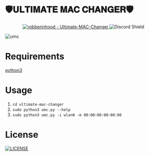 # 🛡𝐔𝐋𝐓𝐈𝐌𝐀𝐓𝐄 𝐌𝐀𝐂 𝐂𝐇𝐀𝐍𝐆𝐄𝐑🛡

<div align="center">
<a href="https://github.com/robberinhood/Ultimate-MAC-Changer" title="Go to GitHub repo">
  <img src="https://img.shields.io/static/v1?label=robberinhood&message=Ultimate-MAC-Changer&color=purple&logo=github" alt="robberinhood - Ultimate-MAC-Changer">
</a>
  <a href="https://discord.gg/VQUvAVpJPr" style="text-decoration: none;">
  <img src="https://discord.com/api/guilds/1336059889524670534/widget.png?style=shield" alt="Discord Shield"/>
</div>

![umc](https://github.com/user-attachments/assets/fb1865cd-4f4d-4607-a90e-dee44d5e19d5)

# Requirements
[python3](https://www.python.org/downloads/)

# Usage
1. `cd ultimate-mac-changer`
2. `sudo python3 umc.py --help`
3. `sudo python3 umc.py -i wlan0 -m 00:00:00:00:00:00`

# License
<a href="https://github.com/robberinhood/Ultimate-MAC-Changer/blob/main/LICENSE" title="LICENSE">
  <img src="https://img.shields.io/static/v1?label=&message=LICENSE&color=blue&logo=github" alt="LICENSE">
</a>

